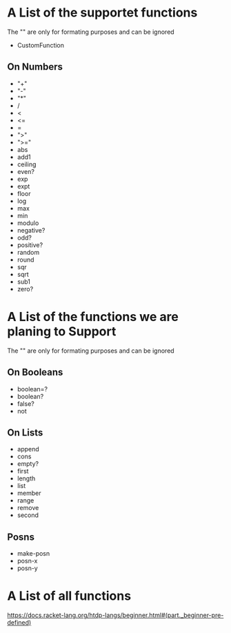 # A List of the supportet functions
The "" are only for formating purposes and can be ignored

- CustomFunction
## On Numbers
- "+"
- "-"
- "*"
- /
- <
- <=
- =
- ">"
- ">="
- abs
- add1
- ceiling
- even?
- exp
- expt
- floor
- log
- max
- min
- modulo
- negative?
- odd?
- positive?
- random
- round
- sqr
- sqrt
- sub1
- zero?

# A List of the functions we are planing to Support
The "" are only for formating purposes and can be ignored

## On Booleans
- boolean=?
- boolean?
- false?
- not
## On Lists
- append
- cons
- empty?
- first
- length
- list
- member
- range
- remove
- second
## Posns
- make-posn
- posn-x
- posn-y

# A List of all functions
https://docs.racket-lang.org/htdp-langs/beginner.html#(part._beginner-pre-defined)
